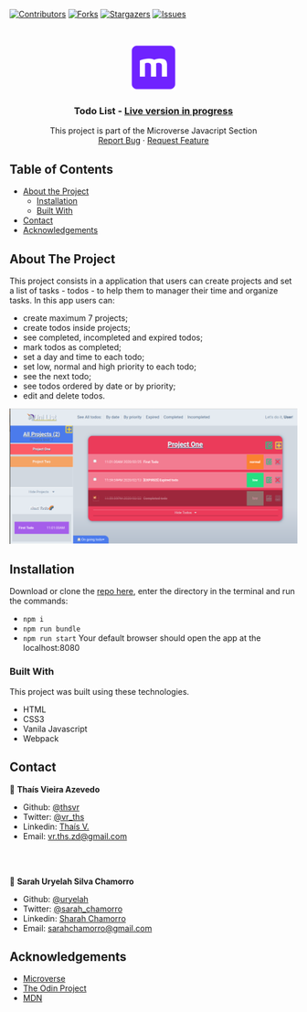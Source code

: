 [![Contributors][contributors-shield]][contributors-url]
[![Forks][forks-shield]][forks-url]
[![Stargazers][stars-shield]][stars-url]
[![Issues][issues-shield]][issues-url]

<!-- PROJECT LOGO -->

  <br/> 
  <p align="center"> 
  <a href="https://github.com/uryelah/Microverse-604-todo-list/tree/todolist"> 
  <img src="public/img/mLogo.png" alt="Logo" width="80" height="80"> 
  </a> 
  <h3 align="center">Todo List - <a href=''> Live version in progress</a></h3> 
  <p align="center"> This project is part of the Microverse Javacript Section 
  <br /> 
  <a href="https://github.com/uryelah/Microverse-604-todo-list/tree/todolist/issues">Report Bug</a> 
  · 
  <a href="https://github.com/uryelah/Microverse-604-todo-list/tree/todolist/issues">Request Feature</a> 
  </p> 
  </p>

<!-- TABLE OF CONTENTS -->

## Table of Contents

- [About the Project](#about-the-project)
  - [Installation](#installation)
  - [Built With](#built-with)
- [Contact](#contact)
- [Acknowledgements](#acknowledgements)

<!-- ABOUT THE PROJECT -->

## About The Project

This project consists in a application that users can create projects and set a list of tasks - todos - to help them to manager their time and organize tasks. In this app users can:

  - create maximum 7 projects;
  - create todos inside projects;
  - see completed, incompleted and expired todos;
  - mark todos as completed;
  - set a day and time to each todo;
  - set low, normal and high priority to each todo;
  - see the next todo;
  - see todos ordered by date or by priority;
  - edit and delete todos.

<div align="center">
  <img src="public/img/todo.png" width="900">
</div>

<!-- ABOUT THE PROJECT -->

## Installation

Download or clone the [repo here](https://github.com/uryelah/Microverse-604-todo-list/tree/todolist.git), enter the directory in the terminal and run the commands:

- `npm i`
- `npm run bundle`
- `npm run start`
  Your default browser should open the app at the localhost:8080

### Built With

This project was built using these technologies.

- HTML
- CSS3
- Vanila Javascript
- Webpack

<!-- CONTACT -->

## Contact

👤 **Thaís Vieira Azevedo**

- Github: [@thsvr](https://github.com/thsvr)
- Twitter: [@vr_ths](https://twitter.com/vr_ths)
- Linkedin: [Thaís V.](https://www.linkedin.com/in/vr-ths-zd/)
- Email: [vr.ths.zd@gmail.com](vr.ths.zd@gmail.com)

<br />
<br />

👤 **Sarah Uryelah Silva Chamorro**

- Github: [@uryelah](https://github.com/uryelah)
- Twitter: [@sarah_chamorro](https://twitter.com/sarah_chamorro)
- Linkedin: [Sharah Chamorro](https://www.linkedin.com/in/uryelah/)
- Email: [sarahchamorro@gmail.com](sarahchamorro@gmail.com)

<!-- ACKNOWLEDGEMENTS -->

## Acknowledgements

- [Microverse](https://www.microverse.org/)
- [The Odin Project](https://www.theodinproject.com/)
- [MDN](https://developer.mozilla.org/en-US/docs/Web/JavaScript)

<!-- MARKDOWN LINKS & IMAGES -->
<!-- https://www.markdownguide.org/basic-syntax/#reference-style-links -->

[contributors-shield]: https://img.shields.io/github/contributors/uryelah/Microverse-604-todo-list.svg?style=flat-square
[contributors-url]: https://github.com/uryelah/Microverse-604-todo-list/tree/todolist/graphs/contributors
[forks-shield]: https://img.shields.io/github/forks/uryelah/Microverse-604-todo-list.svg?style=flat-square
[forks-url]: https://github.com/uryelah/Microverse-604-todo-list/tree/todolist/network/members
[stars-shield]: https://img.shields.io/github/stars/uryelah/Microverse-604-todo-list.svg?style=flat-square
[stars-url]: https://github.com/uryelah/Microverse-604-todo-list/tree/todolist/stargazers
[issues-shield]: https://img.shields.io/github/issues/uryelah/Microverse-604-todo-list.svg?style=flat-square
[issues-url]: https://github.com/uryelah/Microverse-604-todo-list/tree/todolist
[product-screenshot]: img/screenshot.PNG
